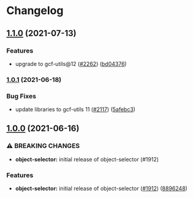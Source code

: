 # Changelog

## [1.1.0](https://www.github.com/googleapis/repo-automation-bots/compare/object-selector-v1.0.1...object-selector-v1.1.0) (2021-07-13)


### Features

* upgrade to gcf-utils@12 ([#2262](https://www.github.com/googleapis/repo-automation-bots/issues/2262)) ([bd04376](https://www.github.com/googleapis/repo-automation-bots/commit/bd043767ae59a4eed450f1d18741111dc4c3f8e8))

### [1.0.1](https://www.github.com/googleapis/repo-automation-bots/compare/object-selector-v1.0.0...object-selector-v1.0.1) (2021-06-18)


### Bug Fixes

* update libraries to gcf-utils 11 ([#2117](https://www.github.com/googleapis/repo-automation-bots/issues/2117)) ([5afebc3](https://www.github.com/googleapis/repo-automation-bots/commit/5afebc3781cd511a5fc6cd4485c2b002fcacacb4))

## [1.0.0](https://www.github.com/googleapis/repo-automation-bots/compare/object-selector-v0.1.0...object-selector-v1.0.0) (2021-06-16)


### ⚠ BREAKING CHANGES

* **object-selector:** initial release of object-selector (#1912)

### Features

* **object-selector:** initial release of object-selector ([#1912](https://www.github.com/googleapis/repo-automation-bots/issues/1912)) ([8896248](https://www.github.com/googleapis/repo-automation-bots/commit/8896248bbd7f743d038c39d60e440b5ff94cd497))
